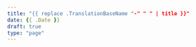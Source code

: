 ```yaml
---
title: "{{ replace .TranslationBaseName "-" " " | title }}"
date: {{ .Date }}
draft: true
type: "page"
---
```


